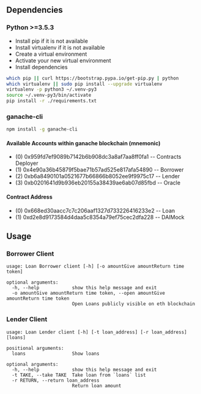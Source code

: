 ## Dependencies

### Python >=3.5.3 

* Install pip if it is not available
* Install virtualenv if it is not available
* Create a virtual environment
* Activate your new virtual environment
* Install dependencies

``` bash
which pip || curl https://bootstrap.pypa.io/get-pip.py | python
which virtualenv || sudo pip install --upgrade virtualenv
virtualenv -p python3 ~/.venv-py3
source ~/.venv-py3/bin/activate
pip install -r ./requirements.txt
```

### ganache-cli 

```bash
npm install -g ganache-cli
```

#### Available Accounts within ganache blockchain (mnemonic)
* (0) 0x959fd7ef9089b7142b6b908dc3a8af7aa8ff0fa1 -- Contracts Deployer
* (1) 0x4e90a36b45879f5bae71b57ad525e817afa54890 -- Borrower
* (2) 0xb6a8490101a0521677b66866b8052ee9f9975c17 -- Lender
* (3) 0xb0201641d9b936eb20155a38439ae6ab07d85fbd -- Oracle

#### Contract Address 
* (0) 0x668ed30aacc7c7c206aaf1327d733226416233e2 -- Loan 
* (1) 0xd2e8d9173584d4daa5c8354a79ef75cec2dfa228 -- DAIMock   


## Usage 
### Borrower Client 
```
usage: Loan Borrower client [-h] [-o amountGive amountReturn time token]

optional arguments:
  -h, --help            show this help message and exit
  -o amountGive amountReturn time token, --open amountGive amountReturn time token
                        Open Loans publicly visible on eth blockchain
```

### Lender Client
```
usage: Loan Lender client [-h] [-t loan_address] [-r loan_address] [loans]

positional arguments:
  loans                 Show loans

optional arguments:
  -h, --help            show this help message and exit
  -t TAKE, --take TAKE  Take loan from `loans` list
  -r RETURN, --return loan_address
                        Return loan amount

```